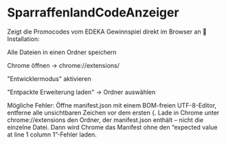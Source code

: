 # SparraffenlandCodeAnzeiger
Zeigt die Promocodes vom EDEKA Gewinnspiel direkt im Browser an
🚀 Installation:

Alle Dateien in einen Ordner speichern

Chrome öffnen → chrome://extensions/

"Entwicklermodus" aktivieren

"Entpackte Erweiterung laden" → Ordner auswählen

Mögliche Fehler:
Öffne manifest.json mit einem BOM-freien UTF-8-Editor, entferne alle unsichtbaren Zeichen vor dem ersten {.
Lade in Chrome unter chrome://extensions den Ordner, der manifest.json enthält – nicht die einzelne Datei.
Dann wird Chrome das Manifest ohne den “expected value at line 1 column 1”-Fehler laden.
